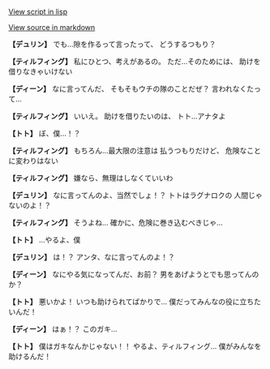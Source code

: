 [View script in lisp](../scripts/1340902.txt)

[View source in markdown](1340902.md)

**【デュリン】**
でも…隙を作るって言ったって、
どうするつもり？

**【ティルフィング】**
私にひとつ、考えがあるの。
ただ…そのためには、
助けを借りなきゃいけない

**【ディーン】**
なに言ってんだ、
そもそもウチの隊のことだぜ？
言われなくたって…

**【ティルフィング】**
いいえ。
助けを借りたいのは、
トト…アナタよ

**【トト】**
ぼ、僕…！？

**【ティルフィング】**
もちろん…最大限の注意は
払うつもりだけど、
危険なことに変わりはない

**【ティルフィング】**
嫌なら、無理はしなくていいわ

**【デュリン】**
なに言ってんのよ、当然でしょ！？
トトはラグナロクの
人間じゃないのよ！？

**【ティルフィング】**
そうよね…
確かに、危険に巻き込むべきじゃ…

**【トト】**
…やるよ、僕

**【デュリン】**
は！？
アンタ、なに言ってんのよ！？

**【ディーン】**
なにやる気になってんだ、お前？
男をあげようとでも思ってんのか？

**【トト】**
悪いかよ！
いつも助けられてばかりで…
僕だってみんなの役に立ちたいんだ！

**【ディーン】**
はぁ！？
このガキ…

**【トト】**
僕はガキなんかじゃない！！
やるよ、ティルフィング…
僕がみんなを助けるんだ！